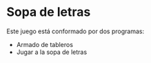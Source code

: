 # Sopa de letras

Este juego está conformado por dos programas:

- Armado de tableros
- Jugar a la sopa de letras
